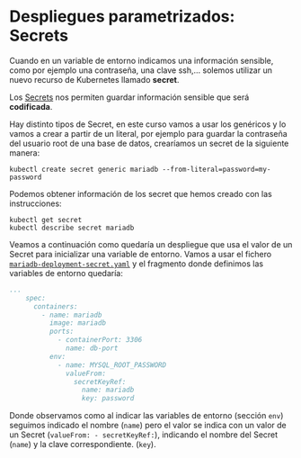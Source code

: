 # Despliegues parametrizados: Secrets

Cuando en un variable de entorno indicamos una información sensible, como por ejemplo una contraseña, una clave ssh,... solemos utilizar un nuevo recurso de Kubernetes llamado **secret**.

Los [Secrets](https://kubernetes.io/docs/concepts/configuration/secret/) nos permiten guardar información sensible que será **codificada**. 

Hay distinto tipos de Secret, en este curso vamos a usar los genéricos y lo vamos a crear a partir de un literal, por ejemplo para guardar la contraseña del usuario root de una base de datos, crearíamos un secret de la siguiente manera:

    kubectl create secret generic mariadb --from-literal=password=my-password

Podemos obtener información de los secret que hemos creado con las instrucciones:

    kubectl get secret
    kubectl describe secret mariadb

Veamos a continuación como quedaría un despliegue que usa el valor de un Secret para inicializar una variable de entorno. Vamos a usar el fichero [`mariadb-deployment-secret.yaml`](files/mariadb-deployment-secret.yaml) y el fragmento donde definimos las variables de entorno quedaría:

```yaml
...
    spec:
      containers:
        - name: mariadb
          image: mariadb
          ports:
            - containerPort: 3306
              name: db-port
          env:
            - name: MYSQL_ROOT_PASSWORD
              valueFrom:
                secretKeyRef:
                  name: mariadb
                  key: password
```
Donde observamos como al indicar las variables de entorno (sección `env`) seguimos indicado el nombre (`name`) pero el valor se indica con un valor de un Secret (`valueFrom: - secretKeyRef:`), indicando el nombre del Secret (`name`) y la clave correspondiente. (`key`).